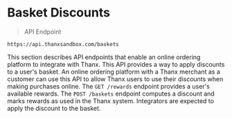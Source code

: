 # Basket Discounts

> API Endpoint

```
https://api.thanxsandbox.com/baskets
```

This section describes API endpoints that enable an online ordering platform to
integrate with Thanx. This API provides a way to apply discounts to a user's basket.
An online ordering platform with a Thanx merchant as a customer can use this API
to allow Thanx users to use their discounts when making purchases online.
The `GET /rewards` endpoint provides a user's available rewards. The `POST /baskets`
endpoint computes a discount and marks rewards as used in the Thanx system.
Integrators are expected to apply the discount to the basket.
